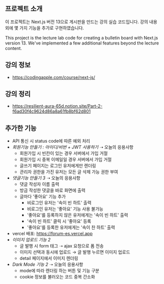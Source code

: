 ## 프로젝트 소개

이 프로젝트는 Next.js 버전 13으로 게시판을 만드는 강의 실습 코드입니다. 강의 내용 외에 몇 가지 기능을 추가로 구현하였습니다.

This project is the lecture lab code for creating a bulletin board with Next.js version 13. We've implemented a few additional features beyond the lecture content.

## 강의 정보

- https://codingapple.com/course/next-js/

## 강의 정리

- https://resilient-aura-65d.notion.site/Part-2-f6ad30f4c9624d86a8a61fb8bf62d801

## 추가한 기능

- API 통신 시 status code에 따른 예외 처리
- *회원기능 만들기 : 아이디/비번 + JWT 사용하기* ➝ 오늘의 응용사항
  - 회원가입 시 빈칸이 있는 경우 서버에서 가입 거절
  - 회원가입 시 중복 이메일일 경우 서버에서 가입 거절
  - 글쓰기 페이지는 로그인 유저에게만 렌더링
  - 관리자 권한을 가진 유저는 모든 글 삭제 가능 권한 부여
- *댓글기능 만들기 3* ➝ 오늘의 응용사항
  - 댓글 작성자 이름 출력
  - 방금 작성한 댓글을 바로 화면에 출력
  - 글마다 '좋아요' 기능 추가
    - 비로그인 유저는 '속이 빈 하트' 출력
    - 비로그인 유저는 '좋아요' 기능 사용 불가능
    - '좋아요'를 등록하지 않은 유저에게는 '속이 빈 하트' 출력
    - '속이 빈 하트' 클릭 시 '좋아요' 등록
    - '좋아요'를 등록한 유저에게는 '속이 찬 하트' 출력
- vercel 배포: https://forum-es.vercel.app
- *이미지 업로드 기능 2*
  - 글 발행 시 form 태그 ➝ ajax 요청으로 폼 전송
  - 이미지 선택과 동시에 업로드 → 글 발행 누르면 이미지 업로드
  - detail 페이지에서 이미지 렌더링
- *Dark Mode 기능 2* ➝ 오늘의 응용사항
  - mode에 따라 렌더링 하는 버튼 및 기능 구분
  - cookie 정보를 불러오는 코드 중복 간소화
